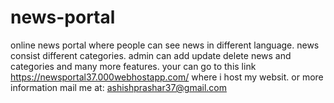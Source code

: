 # news-portal
online news portal where people can see news in different language. news consist different categories. admin can add update delete news and categories and many more features.
your can go to this link https://newsportal37.000webhostapp.com/ where i host my websit. or more information mail me at: ashishprashar37@gmail.com
